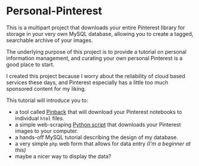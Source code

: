 # Personal-Pinterest

This is a multipart project that downloads your entire Pinterest library for storage in your very own MySQL database, allowing you to create a tagged, searchable archive of your images.

The underlying purpose of this project is to provide a tutorial on personal information management, and curating your own personal Pinterest is a good place to start.

I created this project because I worry about the reliability of cloud based services these days, and Pinterest especially has a little too much sponsored content for my liking. 

This tutorial will introduce you to:

- a tool called [Pinback](http://www.pinback.it/) that will download your Pinterest notebooks to individual `html` files.
- a simple web-scraping [Python script](personal-pinterest.ipynb) that downloads your Pinterest images to your computer.
- a hands-off MySQL tutorial describing the design of my database.
- a very simple `php` web form that allows for data entry *(I’m a beginner at this)*
- maybe a nicer way to display the data?
